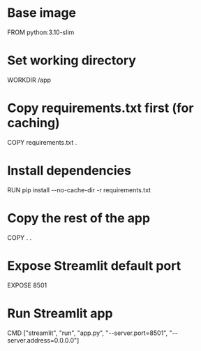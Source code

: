 # Base image
FROM python:3.10-slim

# Set working directory
WORKDIR /app

# Copy requirements.txt first (for caching)
COPY requirements.txt .

# Install dependencies
RUN pip install --no-cache-dir -r requirements.txt

# Copy the rest of the app
COPY . .

# Expose Streamlit default port
EXPOSE 8501

# Run Streamlit app
CMD ["streamlit", "run", "app.py", "--server.port=8501", "--server.address=0.0.0.0"]
